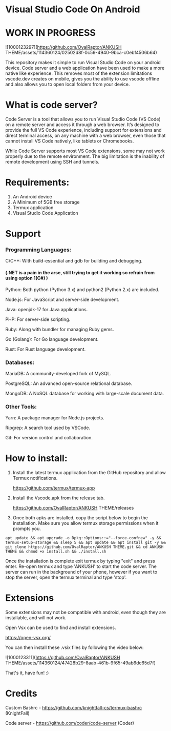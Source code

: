 # Visual Studio Code On Android
# WORK IN PROGRESS 

![1000123297](https://github.com/OvalRaptor/ANKUSH THEME/assets/114360124/02502d8f-0c59-4940-9bca-c0ebf4506b64)




This repository makes it simple to run Visual Studio Code on your android device. Code server and a web application have been used to make a more native like experience. This removes most of the extension limitations vscode.dev creates on mobile, gives you the ability to use vscode offline and also allows you to open local folders from your device.

# What is code server?

Code Server is a tool that allows you to run Visual Studio Code (VS Code) on a remote server and access it through a web browser. It’s designed to provide the full VS Code experience, including support for extensions and direct terminal access, on any machine with a web browser, even those that cannot install VS Code natively, like tablets or Chromebooks.

While Code Server supports most VS Code extensions, some may not work properly due to the remote environment. The big limitation is the inability of remote development using SSH and tunnels. 

# Requirements:

1. An Android device
2. A Minimum of 5GB free storage
3. Termux application
4. Visual Studio Code Application

# Support

### Programming Languages:

C/C++: With build-essential and gdb for building and debugging. 
#### (.NET is a pain in the arse, still trying to get it working so refrain from using option 1(C#) )

Python: Both python (Python 3.x) and python2 (Python 2.x) are included.

Node.js: For JavaScript and server-side development.

Java: openjdk-17 for Java applications.

PHP: For server-side scripting.

Ruby: Along with bundler for managing Ruby gems.

Go (Golang): For Go language development.

Rust: For Rust language development.

### Databases:

MariaDB: A community-developed fork of MySQL.

PostgreSQL: An advanced open-source relational database.

MongoDB: A NoSQL database for working with large-scale document data.

### Other Tools:

Yarn: A package manager for Node.js projects.

Ripgrep: A search tool used by VSCode.

Git: For version control and collaboration.


# How to install:

1. Install the latest termux application from the GitHub repository and allow Termux notifications.

   https://github.com/termux/termux-app

2. Install the Vscode.apk from the release tab.

   https://github.com/OvalRaptor/ANKUSH THEME/releases
   
3. Once both apks are installed, copy the script below to begin the installation. Make sure you allow termux storage permissions when it prompts you.
```
apt update && apt upgrade -o Dpkg::Options::="--force-confnew" -y && termux-setup-storage && sleep 5 && apt update && apt install git -y && git clone https://github.com/OvalRaptor/ANKUSH THEME.git && cd ANKUSH THEME && chmod +x install.sh && ./install.sh

```

Once the installation is complete exit termux by typing "exit" and press enter. Re-open termux and type 'ANKUSH' to start the code server. The server can run in the background of your phone, however if you want to stop the server, open the termux terminal and type 'stop'.

# Extensions

Some extensions may not be compatible with android, even though they are installable, and will not work. 

Open Vsx can be used to find and install extensions.

https://open-vsx.org/

You can then install these .vsix files by following the video below:

![1000123311](https://github.com/OvalRaptor/ANKUSH THEME/assets/114360124/47428b29-8aab-461b-9f65-49ab6dc65d7f)



That's it, have fun! :)

# Credits

Custom Bashrc - https://github.com/knightfall-cs/termux-bashrc (KnightFall)

Code server - https://github.com/coder/code-server (Coder)
